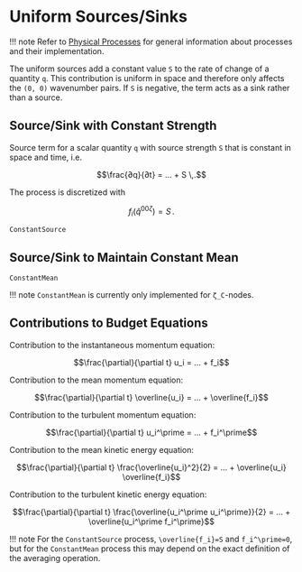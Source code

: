 # Uniform Sources/Sinks

!!! note
    Refer to [Physical Processes](@ref) for general information about processes and their implementation.

The uniform sources add a constant value ``S`` to the rate of change of a quantity ``q``.
This contribution is uniform in space and therefore only affects the ``(0, 0)`` wavenumber pairs.
If ``S`` is negative, the term acts as a sink rather than a source.

## Source/Sink with Constant Strength

Source term for a scalar quantity ``q`` with source strength ``S`` that is constant in space and time, i.e.

```math
\frac{∂q}{∂t} = … + S \,.
```

The process is discretized with

```math
f_i(\hat{q}^{00ζ}) = S \,.
```

```@docs
ConstantSource
```


## Source/Sink to Maintain Constant Mean

```@docs
ConstantMean
```

!!! note
    `ConstantMean` is currently only implemented for ``ζ_C``-nodes.

## Contributions to Budget Equations

Contribution to the instantaneous momentum equation:

```math
\frac{\partial}{\partial t} u_i = … + f_i
```

Contribution to the mean momentum equation:

```math
\frac{\partial}{\partial t} \overline{u_i} = … + \overline{f_i}
```

Contribution to the turbulent momentum equation:

```math
\frac{\partial}{\partial t} u_i^\prime = … + f_i^\prime
```

Contribution to the mean kinetic energy equation:

```math
\frac{\partial}{\partial t} \frac{\overline{u_i}^2}{2} = …
+ \overline{u_i} \overline{f_i}
```

Contribution to the turbulent kinetic energy equation:

```math
\frac{\partial}{\partial t} \frac{\overline{u_i^\prime u_i^\prime}}{2} = …
+ \overline{u_i^\prime f_i^\prime}
```

!!! note
    For the `ConstantSource` process, ``\overline{f_i}=S`` and ``f_i^\prime=0``, but for the `ConstantMean` process this may depend on the exact definition of the averaging operation.

